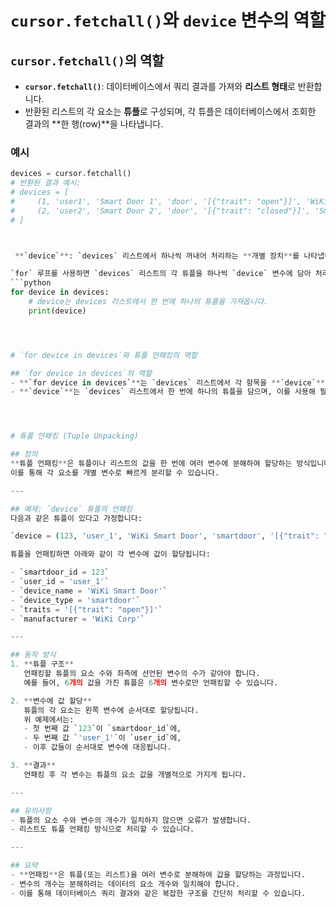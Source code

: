 # `cursor.fetchall()`와 `device` 변수의 역할

## `cursor.fetchall()`의 역할
- **`cursor.fetchall()`**: 데이터베이스에서 쿼리 결과를 가져와 **리스트 형태**로 반환합니다.
- 반환된 리스트의 각 요소는 **튜플**로 구성되며, 각 튜플은 데이터베이스에서 조회한 결과의 **한 행(row)**을 나타냅니다.



### 예시
```python
devices = cursor.fetchall()
# 반환된 결과 예시:
# devices = [
#     (1, 'user1', 'Smart Door 1', 'door', '[{"trait": "open"}]', 'WiKi Corp'),
#     (2, 'user2', 'Smart Door 2', 'door', '[{"trait": "closed"}]', 'Smart Co')
# ]



 **`device`**: `devices` 리스트에서 하나씩 꺼내어 처리하는 **개별 장치**를 나타냅니다.

`for` 루프를 사용하면 `devices` 리스트의 각 튜플을 하나씩 `device` 변수에 담아 처리할 수 있습니다:
```python
for device in devices:
    # device는 devices 리스트에서 한 번에 하나의 튜플을 가져옵니다.
    print(device)




# `for device in devices`와 튜플 언패킹의 역할

## `for device in devices`의 역할
- **`for device in devices`**는 `devices` 리스트에서 각 항목을 **`device`**라는 변수에 하나씩 할당하여 처리하는 반복문입니다.
- **`device`**는 `devices` 리스트에서 한 번에 하나의 튜플을 담으며, 이를 사용해 필요한 정보를 추출합니다.




# 튜플 언패킹 (Tuple Unpacking)

## 정의
**튜플 언패킹**은 튜플이나 리스트의 값을 한 번에 여러 변수에 분해하여 할당하는 방식입니다.  
이를 통해 각 요소를 개별 변수로 빠르게 분리할 수 있습니다.

---

## 예제: `device` 튜플의 언패킹
다음과 같은 튜플이 있다고 가정합니다:

`device = (123, 'user_1', 'WiKi Smart Door', 'smartdoor', '[{"trait": "open"}]', 'WiKi Corp')`

튜플을 언패킹하면 아래와 같이 각 변수에 값이 할당됩니다:

- `smartdoor_id = 123`
- `user_id = 'user_1'`
- `device_name = 'WiKi Smart Door'`
- `device_type = 'smartdoor'`
- `traits = '[{"trait": "open"}]'`
- `manufacturer = 'WiKi Corp'`

---

## 동작 방식
1. **튜플 구조**  
   언패킹할 튜플의 요소 수와 좌측에 선언된 변수의 수가 같아야 합니다.  
   예를 들어, 6개의 값을 가진 튜플은 6개의 변수로만 언패킹할 수 있습니다.

2. **변수에 값 할당**  
   튜플의 각 요소는 왼쪽 변수에 순서대로 할당됩니다.  
   위 예제에서는:
   - 첫 번째 값 `123`이 `smartdoor_id`에,
   - 두 번째 값 `'user_1'`이 `user_id`에,
   - 이후 값들이 순서대로 변수에 대응됩니다.

3. **결과**  
   언패킹 후 각 변수는 튜플의 요소 값을 개별적으로 가지게 됩니다.

---

## 유의사항
- 튜플의 요소 수와 변수의 개수가 일치하지 않으면 오류가 발생합니다.
- 리스트도 튜플 언패킹 방식으로 처리할 수 있습니다.

---

## 요약
- **언패킹**은 튜플(또는 리스트)을 여러 변수로 분해하여 값을 할당하는 과정입니다.
- 변수의 개수는 분해하려는 데이터의 요소 개수와 일치해야 합니다.
- 이를 통해 데이터베이스 쿼리 결과와 같은 복잡한 구조를 간단히 처리할 수 있습니다.



